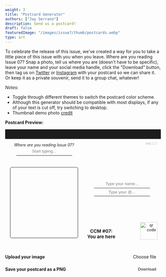 ```yaml
---
weight: 3
title: "Postcard Generator"
authors: ["Jay Serrano"]
description: Send us a postcard!
draft: false
featuredImage: "/images/issue7/thumb/postcards.webp"
type: art
---
```


To celebrate the release of this issue, we've created a way for you to take a little piece of this issue with you when you leave. Where are you reading Issue 07? Snap a photo, tell us where you are (doesn't have to be specific), leave your name and your social media handle, click the "Download" button, then tag us on [Twitter](https://twitter.com/cicadacreatemag) or [Instagram](https://www.instagram.com/cicadacreativemag/) with your postcard so we can share it. Or keep it as a private souvenir, send it to a group chat, whatever!

*Notes*:
- Toggle through different themes to switch the postcard color scheme.
- Although this generator should be compatible with most displays, if any of your text is cut off, try switching to desktop. 
- Thumbnail demo photo [credit](https://unsplash.com/photos/twukN12EN7c)  

<script type="text/javascript" src="https://html2canvas.hertzen.com/dist/html2canvas.min.js"></script>

**Postcard Preview:**

<div id="postcard"> 

<div id="postcard-left"> 
<div id="postcard-question"> <em>Where are you reading Issue 07?</em><br>
<input type="text" id="answer" placeholder="Start typing..." class="postcardInput">
</div>
<div id="postcard-image"> </div>
</div>

<div id="postcard-right"> 
<div id="stamp"><img id="stamp-img" src='/icons/stamps/red-c.png' alt="icon"></div>

<input type="text" id="name" placeholder="Type your name..." class="postcardInput"> <br>
<input type="text" id="socials" placeholder="Type your @..." class="postcardInput"> <br>
<div id="logo-qr">
<div id="logo">CCM #07: <br> You are here</div>
<img id="qr-img" src='/images/misc/qr.webp' alt="qr code"></div>
</div>

</div>

<br>
<div class="option"><strong>Upload your image</strong><br>
<label for="upload" class="download">Choose file</label>
<input type="file" id="upload" accept ="image/jpeg, image/png, image/jpg" style="display: none;"></div>

<div class="option"><strong>Save your postcard as a PNG</strong><br>
<button class="download">Download</button>   

</div>
</div>
</div>
                
<style>
#postcard {
display: flex;
width: 100%;
overflow: hidden;
aspect-ratio: 3 / 2;
font-size: calc(0.6rem + 0.3vw);
border: 2px solid var(--text-color);
background-color: var(--bg-color);
filter: brightness(1.1);
border-top: 2.5em solid;
}
#postcard-left, #postcard-right {
display: flex;
flex-direction: column;
width: 50%;
text-align: center;
}
#postcard-left {
border-right: 2px dashed var(--text-color);
}
#postcard-right {
justify-content: space-between;
}
#postcard-question {
margin: 1em;
height: 15%;
}
.postcardInput {
text-align: center;
line-height: calc(0.25 + 1 + 0.5);
max-width: 80%;
background-color: transparent;
color: var(--text-color);
border: 0;
outline:0;
border-bottom: 1px solid;
overflow: hidden;
}
.postcardInput::placeholder, .postcardInput::-moz-placeholder {
font-family: var(--body-font);
font-size: calc(0.6rem + 0.39vw);
}
input::placeholder {
overflow: visible;
}
#postcard-image {
flex: 1;
margin: 1rem;
background: center / cover no-repeat;
border: 1px solid;
border-radius: 5px;
}
#stamp {
text-align: right;
padding: 1em;
}
#logo-qr {
padding: calc(1em - 0.2vw);
display: flex;
align-items: flex-end;
justify-content: space-between;
}
#logo {
font-weight: bold;
width: 6.5em;
font-family: var(--header-font);
font-size: calc(0.7rem + 0.39vw);
}
#qr-img {
width: calc(2rem + 2.5vw);
}
#stamp-img {
width: 40%;
}
.option {
display: flex;
align-items: center;
justify-content: space-between;
margin: 1em 0;
}
#input {
font-size: 0.9rem;
height: 1.5rem;
width: 15rem;
}
input[type="file"] {
width: 13rem;
border: 0;
}
input[type="file"i] {
background-color: var(--bg-color);
color: var(--text-color);

}
.download {
border: 1.5px solid var(--text-color);
background-color: var(--bg-color);
color: var(--text-color);
border-radius: 0;
padding: 5px 15px;
cursor: pointer;
}

.download:hover {
  background-color: var(--text-color);
  color: var(--bg-color);
}

 @media (max-width: 400px) {
#postcard {
font-size: 0.6rem;
}
#logo {
width: 6.3em;
font-size: calc(0.6rem + 0.39vw);
}
#qr-img {
width: calc(1.5rem + 2.5vw);
} 
.postcardInput {
    line-height: calc(0.4 + 1 + 0.5);
}
 }

</style>

<script>

  // Upload image
  const image_input = document.querySelector("#upload");
  image_input.addEventListener("change", function() {
    const file_reader = new FileReader();
    file_reader.addEventListener("load", () => {
      const uploaded_image = file_reader.result;
      document.querySelector("#postcard-image").style.backgroundImage = `url(${uploaded_image})`;
    });
    file_reader.readAsDataURL(this.files[0]);
  });
  
  // Download image
  document.getElementById("download").addEventListener("click", function() {
      html2canvas(document.querySelector('#postcard'),{useCORS: true,allowTaint: true,}).then(function(canvas) {
          saveAs(canvas.toDataURL(), 'ccm-postcard.png');
      });
  });
  function saveAs(uri, filename) {
      var link = document.createElement('a');
      if (typeof link.download === 'string') {
          link.href = uri;
          link.download = filename;
          //Firefox requires the link to be in the body
          document.body.appendChild(link);
          //simulate click
          link.click();
          //remove the link when done
          document.body.removeChild(link);
      } else {
          window.open(uri);
      }
  }
  
</script>